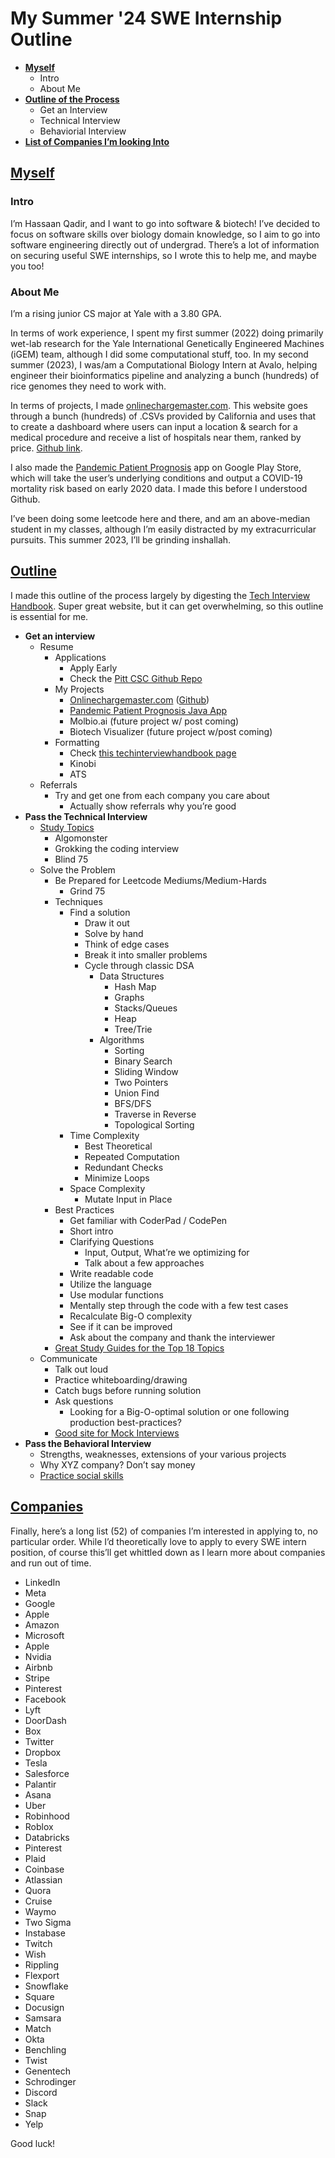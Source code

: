 # My Summer '24 SWE Internship Outline

* **[Myself](https://github.com/hassaanQadir/summer24sweintern/blob/main/README.md#myself)**
    * Intro
    * About Me
* **[Outline of the Process](https://github.com/hassaanQadir/summer24sweintern/blob/main/README.md#outline)**
    * Get an Interview
    * Technical Interview
    * Behaviorial Interview
* **[List of Companies I’m looking Into](https://github.com/hassaanQadir/summer24sweintern/blob/main/README.md#companies)**

## [Myself](#myself)

### Intro

I’m Hassaan Qadir, and I want to go into software & biotech! I’ve decided to focus on software skills over biology domain knowledge, so I aim to go into software engineering directly out of undergrad. There’s a lot of information on securing useful SWE internships, so I wrote this to help me, and maybe you too!

### About Me

I’m a rising junior CS major at Yale with a 3.80 GPA. 

In terms of work experience, I spent my first summer (2022) doing primarily wet-lab research for the Yale International Genetically Engineered Machines (iGEM) team, although I did some computational stuff, too. In my second summer (2023), I was/am a Computational Biology Intern at Avalo, helping engineer their bioinformatics pipeline and analyzing a bunch (hundreds) of rice genomes they need to work with.

In terms of projects, I made [onlinechargemaster.com](onlinechargemaster.com). This website goes through a bunch (hundreds) of .CSVs provided by California and uses that to create a dashboard where users can input a location & search for a medical procedure and receive a list of hospitals near them, ranked by price. [Github link](https://github.com/hassaanQadir/chargemaster).

I also made the [Pandemic Patient Prognosis](https://play.google.com/store/apps/details?id=com.Yarrow_Software.covid_19prognosisapp) app on Google Play Store, which will take the user’s underlying conditions and output a COVID-19 mortality risk based on early 2020 data. I made this before I understood Github.

I’ve been doing some leetcode here and there, and am an above-median student in my classes, although I’m easily distracted by my extracurricular pursuits. This summer 2023, I’ll be grinding inshallah.

## [Outline](#outline)

I made this outline of the process largely by digesting the [Tech Interview Handbook](techinterviewhandbook.org). Super great website, but it can get overwhelming, so this outline is essential for me.

* **Get an interview**
    * Resume
        * Applications
            * Apply Early
            * Check the [Pitt CSC Github Repo](https://github.com/pittcsc/Summer2023-Internships)
        * My Projects
            * [Onlinechargemaster.com](onlinechargemaster.com) ([Github](https://github.com/hassaanQadir/chargemaster))
            * [Pandemic Patient Prognosis Java App](https://play.google.com/store/apps/details?id=com.Yarrow_Software.covid_19prognosisapp)
            * Molbio.ai (future project w/ post coming)
            * Biotech Visualizer (future project w/post coming)
        * Formatting
            * Check [this techinterviewhandbook page](https://www.techinterviewhandbook.org/resume/)
            * Kinobi
            * ATS
    * Referrals
        * Try and get one from each company you care about
            * Actually show referrals why you’re good
* **Pass the Technical Interview**
    * [Study Topics](https://www.techinterviewhandbook.org/coding-interview-study-plan/)
        * Algomonster
        * Grokking the coding interview
        * Blind 75
    * Solve the Problem
        * Be Prepared for Leetcode Mediums/Medium-Hards
            * Grind 75
        * Techniques
            * Find a solution
                * Draw it out
                * Solve by hand
                * Think of edge cases
                * Break it into smaller problems
                * Cycle through classic DSA
                    * Data Structures
                        * Hash Map
                        * Graphs
                        * Stacks/Queues
                        * Heap
                        * Tree/Trie
                    * Algorithms
                        * Sorting
                        * Binary Search
                        * Sliding Window
                        * Two Pointers
                        * Union Find
                        * BFS/DFS
                        * Traverse in Reverse
                        * Topological Sorting
            * Time Complexity
                * Best Theoretical
                * Repeated Computation
                * Redundant Checks
                * Minimize Loops
            * Space Complexity
                * Mutate Input in Place
        * Best Practices
            * Get familiar with CoderPad / CodePen
            * Short intro
            * Clarifying Questions
                * Input, Output, What’re we optimizing for
                * Talk about a few approaches
            * Write readable code
            * Utilize the language
            * Use modular functions
            * Mentally step through the code with a few test cases
            * Recalculate Big-O complexity
            * See if it can be improved
            * Ask about the company and thank the interviewer
        * [Great Study Guides for the Top 18 Topics](https://www.techinterviewhandbook.org/algorithms/study-cheatsheet/)
    * Communicate
        * Talk out loud
        * Practice whiteboarding/drawing
        * Catch bugs before running solution
        * Ask questions
            * Looking for a Big-O-optimal solution or one following production best-practices?
        * [Good site for Mock Interviews](https://interviewing.io/?urc=DMCa)
* **Pass the Behavioral Interview**
    * Strengths, weaknesses, extensions of your various projects
    * Why XYZ company? Don’t say money
    * [Practice social skills](https://images.kw.com/docs/2/1/2/212345/1285134779158_htwfaip.pdf)

## [Companies](#companies)

Finally, here’s a long list (52) of companies I’m interested in applying to, no particular order. While I’d theoretically love to apply to every SWE intern position, of course this’ll get whittled down as I learn more about companies and run out of time.

* LinkedIn
* Meta
* Google
* Apple
* Amazon
* Microsoft
* Apple
* Nvidia
* Airbnb
* Stripe 
* Pinterest
* Facebook
* Lyft
* DoorDash
* Box
* Twitter
* Dropbox
* Tesla
* Salesforce
* Palantir
* Asana
* Uber
* Robinhood
* Roblox
* Databricks
* Pinterest
* Plaid
* Coinbase
* Atlassian
* Quora
* Cruise
* Waymo
* Two Sigma
* Instabase
* Twitch
* Wish
* Rippling
* Flexport
* Snowflake
* Square
* Docusign
* Samsara
* Match
* Okta
* Benchling
* Twist
* Genentech
* Schrodinger
* Discord
* Slack
* Snap
* Yelp

Good luck!
